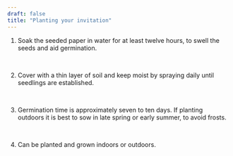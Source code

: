 ```yaml
---
draft: false
title: "Planting your invitation"
---
```


1. Soak the seeded paper in water for at least twelve hours, to swell the seeds and aid germination.

<br/>

2. Cover with a thin layer of soil and keep moist by spraying daily until seedlings are established.

<br/>

3. Germination time is approximately seven to ten days. If planting outdoors it is best to sow in late spring or early summer, to avoid frosts.

<br/>

4. Can be planted and grown indoors or outdoors.